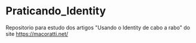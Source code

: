 # Praticando_Identity
 Repositorio para estudo dos artigos "Usando o Identity de cabo a rabo" do site https://macoratti.net/
